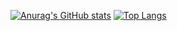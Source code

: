[![Anurag's GitHub stats](https://github-readme-stats.vercel.app/api?username=marvinsxtr)](https://github.com/anuraghazra/github-readme-stats)
[![Top Langs](https://github-readme-stats.vercel.app/api/top-langs/?username=marvinsxtr&layout=compact)](https://github.com/anuraghazra/github-readme-stats)

